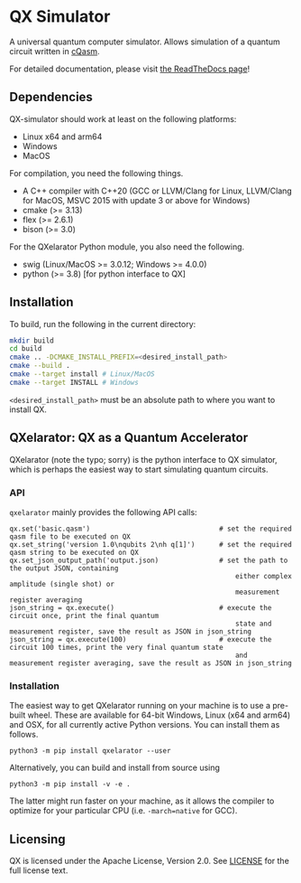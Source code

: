 # QX Simulator

A universal quantum computer simulator. Allows simulation of a quantum circuit written in [cQasm](https://github.com/QuTech-Delft/libqasm).

For detailed documentation, please visit [the ReadTheDocs page](https://qx-simulator.readthedocs.io/en/latest/)!

## Dependencies

QX-simulator should work at least on the following platforms:

 - Linux x64 and arm64
 - Windows
 - MacOS

For compilation, you need the following things.

 - A C++ compiler with C++20 (GCC or LLVM/Clang for Linux, LLVM/Clang for
   MacOS, MSVC 2015 with update 3 or above for Windows)
 - cmake (>= 3.13)
 - flex (>= 2.6.1)
 - bison (>= 3.0)

For the QXelarator Python module, you also need the following.

 - swig (Linux/MacOS >= 3.0.12; Windows >= 4.0.0)
 - python (>= 3.8) [for python interface to QX]

## Installation

To build, run the following in the current directory:

```sh
mkdir build
cd build
cmake .. -DCMAKE_INSTALL_PREFIX=<desired_install_path>
cmake --build .
cmake --target install # Linux/MacOS
cmake --target INSTALL # Windows
```

`<desired_install_path>` must be an absolute path to where you want to install
QX.


## QXelarator: QX as a Quantum Accelerator

QXelarator (note the typo; sorry) is the python interface to QX simulator,
which is perhaps the easiest way to start simulating quantum circuits.

### API

`qxelarator` mainly provides the following API calls:

    qx.set('basic.qasm')                                # set the required qasm file to be executed on QX
    qx.set_string('version 1.0\nqubits 2\nh q[1]')      # set the required qasm string to be executed on QX
    qx.set_json_output_path('output.json)               # set the path to the output JSON, containing
                                                            either complex amplitude (single shot) or
                                                            measurement register averaging
    json_string = qx.execute()                          # execute the circuit once, print the final quantum
                                                            state and measurement register, save the result as JSON in json_string
    json_string = qx.execute(100)                       # execute the circuit 100 times, print the very final quantum state
                                                            and measurement register averaging, save the result as JSON in json_string


### Installation

The easiest way to get QXelarator running on your machine is to use a pre-built
wheel. These are available for 64-bit Windows, Linux (x64 and arm64) and OSX, for all currently
active Python versions. You can install them as follows.

    python3 -m pip install qxelarator --user

Alternatively, you can build and install from source using

    python3 -m pip install -v -e .

The latter might run faster on your machine, as it allows the compiler to
optimize for your particular CPU (i.e. `-march=native` for GCC).

## Licensing

QX is licensed under the Apache License, Version 2.0. See
[LICENSE](https://github.com/QuTech-Delft/qx-simulator/blob/master/LICENSE) for the full
license text.
